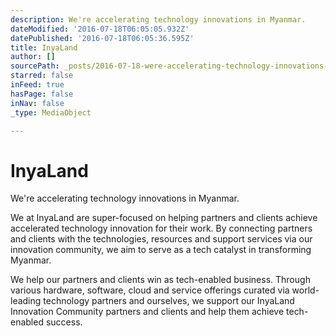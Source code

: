 ```yaml
---
description: We're accelerating technology innovations in Myanmar.
dateModified: '2016-07-18T06:05:05.932Z'
datePublished: '2016-07-18T06:05:36.595Z'
title: InyaLand
author: []
sourcePath: _posts/2016-07-18-were-accelerating-technology-innovations-in-myanmar-.md
starred: false
inFeed: true
hasPage: false
inNav: false
_type: MediaObject

---
```

# InyaLand

We're accelerating technology innovations in Myanmar.

We at InyaLand are super-focused on helping partners and clients achieve accelerated technology innovation for their work. By connecting partners and clients with the technologies, resources and support services via our innovation community, we aim to serve as a tech catalyst in transforming Myanmar.

We help our partners and clients win as tech-enabled business. Through various hardware, software, cloud and service offerings curated via world-leading technology partners and ourselves, we support our InyaLand Innovation Community partners and clients and help them achieve tech-enabled success.